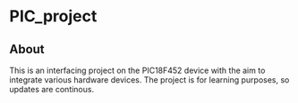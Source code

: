 # PIC_project
## About
This is an interfacing project on the PIC18F452 device with the aim to integrate various hardware devices.
The project is for learning purposes, so updates are continous.
